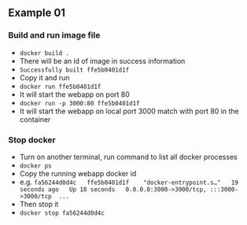 ## Example 01

### Build and run image file
- `docker build .`
- There will be an id of image in success information
- `Successfully built ffe5b0401d1f`
- Copy it and run
- `docker run ffe5b0401d1f`
- It will start the webapp on port 80
- `docker run -p 3000:80 ffe5b0401d1f`
- It will start the webapp on local port 3000 match with port 80 in the container

### Stop docker
- Turn on another terminal, run command to list all docker processes
- `docker ps`
- Copy the running webapp docker id
- e.g. `fa56244d0d4c   ffe5b0401d1f    "docker-entrypoint.s…"   19 seconds ago   Up 18 seconds   0.0.0.0:3000->3000/tcp, :::3000->3000/tcp  ...`
- Then stop it
- `docker stop fa56244d0d4c`